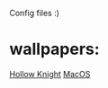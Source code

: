 Config files :)

# wallpapers:
[Hollow Knight](https://github.com/SherLock707/hyprland_dots/tree/main/Pictures%2Fwallpapers)
[MacOS](https://512pixels.net/projects/default-mac-wallpapers-in-5k/)

